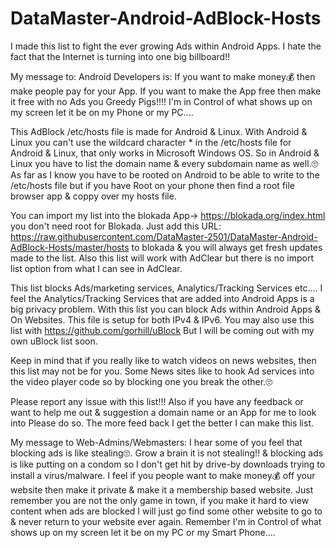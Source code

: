 # DataMaster-Android-AdBlock-Hosts

I made this list to fight the ever growing Ads within Android Apps.
I hate the fact that the Internet is turning into one big billboard!!

My message to: Android Developers is: If you want to make money💰 then make people pay for your App.
If you want to make the App free then make it free with no Ads you Greedy Pigs!!!!
I'm in Control of what shows up on my screen let it be on my Phone or my PC....

This AdBlock /etc/hosts file is made for Android & Linux.
With Android & Linux you can't use the wildcard character * in the /etc/hosts file for Android & Linux,
that only works in Microsoft Windows OS.
So in Android & Linux you have to list the domain name & every subdomain name as well.🙄
As far as I know you have to be rooted on Android to be able to write to the /etc/hosts file
but if you have Root on your phone then find a root file browser app & coppy over my hosts file.

You can import my list into the blokada App-> https://blokada.org/index.html you don't need root for Blokada.
Just add this URL: https://raw.githubusercontent.com/DataMaster-2501/DataMaster-Android-AdBlock-Hosts/master/hosts to blokada & you will always get fresh updates made to the list.
Also this list will work with AdClear but there is no import list option from what I can see in AdClear.

This list blocks Ads/marketing services, Analytics/Tracking Services etc....
I feel the Analytics/Tracking Services that are added into Android Apps is a big privacy problem.
With this list you can block Ads within Android Apps & On Websites.
This file is setup for both IPv4 & IPv6.
You may also use this list with https://github.com/gorhill/uBlock
But I will be coming out with my own uBlock list soon.

Keep in mind that if you really like to watch videos on news websites,
then this list may not be for you.
Some News sites like to hook Ad services into the video player code so by blocking one you break the other.🙄

Please report any issue with this list!!!
Also if you have any feedback or want to help me out & suggestion a domain name or an App for me to look into Please do so. The more feed back I get the better I can make this list.

My message to Web-Admins/Webmasters: I hear some of you feel that blocking ads is like stealing🙄.
Grow a brain it is not stealing!! & blocking ads is like putting on a condom so I don't get hit by drive-by downloads trying to install a virus/malware.
I feel if you people want to make money💰 off your website then make it private & make it a membership based website.
Just remember you are not the only game in town, if you make it hard to view content when ads are blocked
I will just go find some other website to go to & never return to your website ever again.
Remember I'm in Control of what shows up on my screen let it be on my PC or my Smart Phone....
